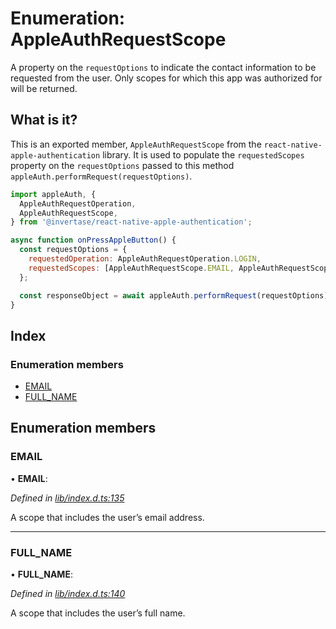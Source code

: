 # Enumeration: AppleAuthRequestScope

A property on the `requestOptions` to indicate the contact information to be requested from the user. Only scopes for which this app was
authorized for will be returned.

## What is it?

This is an exported member, `AppleAuthRequestScope` from the `react-native-apple-authentication` library. It is used to populate the `requestedScopes` property on the `requestOptions` passed to this method `appleAuth.performRequest(requestOptions)`.

```js
import appleAuth, {
  AppleAuthRequestOperation,
  AppleAuthRequestScope,
} from '@invertase/react-native-apple-authentication';

async function onPressAppleButton() {
  const requestOptions = {
    requestedOperation: AppleAuthRequestOperation.LOGIN,
    requestedScopes: [AppleAuthRequestScope.EMAIL, AppleAuthRequestScope.FULL_NAME],
  };

  const responseObject = await appleAuth.performRequest(requestOptions);
}
```

## Index

### Enumeration members

- [EMAIL](_lib_index_d_.rnappleauth.appleauthrequestscope.md#email)
- [FULL_NAME](_lib_index_d_.rnappleauth.appleauthrequestscope.md#full_name)

## Enumeration members

### EMAIL

• **EMAIL**:

_Defined in [lib/index.d.ts:135](https://github.com/invertase/react-native-apple-authentication/blob/2b75721d/lib/index.d.ts#L135)_

A scope that includes the user’s email address.

---

### FULL_NAME

• **FULL_NAME**:

_Defined in [lib/index.d.ts:140](https://github.com/invertase/react-native-apple-authentication/blob/2b75721d/lib/index.d.ts#L140)_

A scope that includes the user’s full name.
